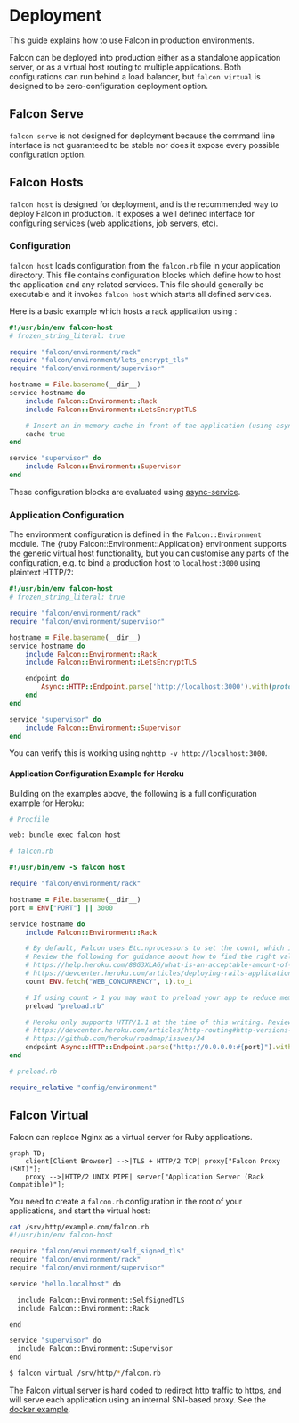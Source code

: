 # Deployment

This guide explains how to use Falcon in production environments.

Falcon can be deployed into production either as a standalone application server, or as a virtual host routing to multiple applications. Both configurations can run behind a load balancer, but `falcon virtual` is designed to be zero-configuration deployment option.

## Falcon Serve

`falcon serve` is not designed for deployment because the command line interface is not guaranteed to be stable nor does it expose every possible configuration option.

## Falcon Hosts

`falcon host` is designed for deployment, and is the recommended way to deploy Falcon in production. It exposes a well defined interface for configuring services (web applications, job servers, etc).

### Configuration

`falcon host` loads configuration from the `falcon.rb` file in your application directory. This file contains configuration blocks which define how to host the application and any related services. This file should generally be executable and it invokes `falcon host` which starts all defined services.

Here is a basic example which hosts a rack application using :

~~~ ruby
#!/usr/bin/env falcon-host
# frozen_string_literal: true

require "falcon/environment/rack"
require "falcon/environment/lets_encrypt_tls"
require "falcon/environment/supervisor"

hostname = File.basename(__dir__)
service hostname do
	include Falcon::Environment::Rack
	include Falcon::Environment::LetsEncryptTLS

	# Insert an in-memory cache in front of the application (using async-http-cache).
	cache true
end

service "supervisor" do
	include Falcon::Environment::Supervisor
end
~~~

These configuration blocks are evaluated using [async-service](https://github.com/socketry/async-service).

### Application Configuration

The environment configuration is defined in the `Falcon::Environment` module. The {ruby Falcon::Environment::Application} environment supports the generic virtual host functionality, but you can customise any parts of the configuration, e.g. to bind a production host to `localhost:3000` using plaintext HTTP/2:

~~~ ruby
#!/usr/bin/env falcon-host
# frozen_string_literal: true

require "falcon/environment/rack"
require "falcon/environment/supervisor"

hostname = File.basename(__dir__)
service hostname do
	include Falcon::Environment::Rack
	include Falcon::Environment::LetsEncryptTLS

	endpoint do
		Async::HTTP::Endpoint.parse('http://localhost:3000').with(protocol: Async::HTTP::Protocol::HTTP2)
	end
end

service "supervisor" do
	include Falcon::Environment::Supervisor
end
~~~

You can verify this is working using `nghttp -v http://localhost:3000`.

#### Application Configuration Example for Heroku

Building on the examples above, the following is a full configuration example for Heroku:

~~~ bash
# Procfile

web: bundle exec falcon host
~~~

~~~ ruby
# falcon.rb

#!/usr/bin/env -S falcon host

require "falcon/environment/rack"

hostname = File.basename(__dir__)
port = ENV["PORT"] || 3000

service hostname do
	include Falcon::Environment::Rack

	# By default, Falcon uses Etc.nprocessors to set the count, which is likely incorrect on shared hosts like Heroku.
	# Review the following for guidance about how to find the right value for your app:
	# https://help.heroku.com/88G3XLA6/what-is-an-acceptable-amount-of-dyno-load
	# https://devcenter.heroku.com/articles/deploying-rails-applications-with-the-puma-web-server#workers
	count ENV.fetch("WEB_CONCURRENCY", 1).to_i

	# If using count > 1 you may want to preload your app to reduce memory usage and increase performance:
	preload "preload.rb"

	# Heroku only supports HTTP/1.1 at the time of this writing. Review the following for possible updates in the future:
	# https://devcenter.heroku.com/articles/http-routing#http-versions-supported
	# https://github.com/heroku/roadmap/issues/34
	endpoint Async::HTTP::Endpoint.parse("http://0.0.0.0:#{port}").with(protocol: Async::HTTP::Protocol::HTTP11)
end
~~~

~~~ ruby
# preload.rb

require_relative "config/environment"
~~~

## Falcon Virtual

Falcon can replace Nginx as a virtual server for Ruby applications.

~~~ mermaid
graph TD;
	client[Client Browser] -->|TLS + HTTP/2 TCP| proxy["Falcon Proxy (SNI)"];
	proxy -->|HTTP/2 UNIX PIPE| server["Application Server (Rack Compatible)"];
~~~

You need to create a `falcon.rb` configuration in the root of your applications, and start the virtual host:

~~~ bash
cat /srv/http/example.com/falcon.rb
#!/usr/bin/env falcon-host

require "falcon/environment/self_signed_tls"
require "falcon/environment/rack"
require "falcon/environment/supervisor"

service "hello.localhost" do

  include Falcon::Environment::SelfSignedTLS
  include Falcon::Environment::Rack

end

service "supervisor" do
  include Falcon::Environment::Supervisor
end

$ falcon virtual /srv/http/*/falcon.rb
~~~

The Falcon virtual server is hard coded to redirect http traffic to https, and will serve each application using an internal SNI-based proxy.
See the [docker example](https://github.com/socketry/falcon-virtual-docker-example).
